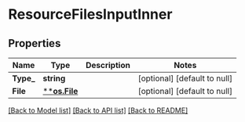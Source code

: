 # ResourceFilesInputInner

## Properties
Name | Type | Description | Notes
------------ | ------------- | ------------- | -------------
**Type_** | **string** |  | [optional] [default to null]
**File** | [****os.File**](*os.File.md) |  | [optional] [default to null]

[[Back to Model list]](../README.md#documentation-for-models) [[Back to API list]](../README.md#documentation-for-api-endpoints) [[Back to README]](../README.md)

